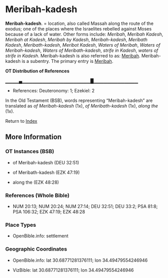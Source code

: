 # Meribah-kadesh
**Meribah-kadesh**. 
= location, also called Massah along the route of the exodus; one of the places where the Israelites rebelled against Moses because of a lack of water. 
Other forms include: 
*Meribah*, *Meribah Kadesh*, *Meribah at Kadesh*, *Meribah by Kadesh*, *Meribah-kadesh*, *Meribath Kadesh*, *Meribath-kadesh*, *Meribot Kadesh*, *Waters of Meribah*, *Waters of Meribah-kadesh*, *Waters of Meribath-kadesh*, *strife in Kadesh*, *waters of strife in Kadesh*. 
Meribah-kadesh is also referred to as: 
[Meribah](Meribah.2.md). 
Meribah-kadesh is a subentry. The primary entry is 
[Meribah](Meribah.2.md). 


**OT Distribution of References**

▁▁▁▁▄▁▁▁▁▁▁▁▁▁▁▁▁▁▁▁▁▁▁▁▁█▁▁▁▁▁▁▁▁▁▁▁▁▁
* References: Deuteronomy: 1; Ezekiel: 2



In the Old Testament (BSB), words representing “Meribah-kadesh” are translated as 
*of Meribah-kadesh* (1x), *of Meribath-kadesh* (1x), *along the* (1x). 




Return to [Index](00-Index.md)

## More Information

### OT Instances (BSB)

* of Meribah-kadesh (DEU 32:51)

* of Meribath-kadesh (EZK 47:19)

* along the (EZK 48:28)



### References (Whole Bible)

* NUM 20:13; NUM 20:24; NUM 27:14; DEU 32:51; DEU 33:2; PSA 81:8; PSA 106:32; EZK 47:19; EZK 48:28


### Place Types

* OpenBible.info: settlement



### Geographic Coordinates

* OpenBible.info: lat 30.68771281376111; lon 34.49479554246946

* VizBible: lat 30.68771281376111; lon 34.49479554246946




